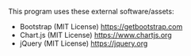 This program uses these external software/assets:

- Bootstrap (MIT License) https://getbootstrap.com
- Chart.js (MIT License) https://www.chartjs.org
- jQuery (MIT License) https://jquery.org